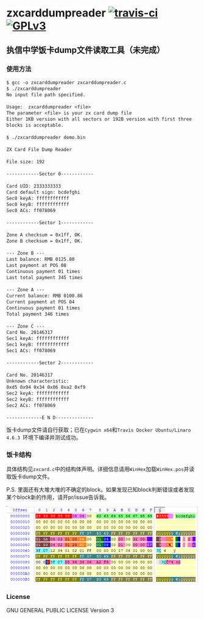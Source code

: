 # zxcarddumpreader  [![travis-ci][1]][2] [![GPLv3][3]][4]
[1]: https://travis-ci.org/zhangjingye03/zxcarddumpreader.svg?branch=master
[2]: https://travis-ci.org/zhangjingye03/zxcarddumpreader
[3]: https://img.shields.io/badge/license-GPLv3-blue.svg
[4]: LICENSE

## 执信中学饭卡dump文件读取工具（未完成）

### 使用方法

```
$ gcc -o zxcarddumpreader zxcarddumpreader.c
$ ./zxcarddumpreader
No input file path specified.

Usage:  zxcarddumpreader <file>
The parameter <file> is your zx card dump file
Either 1KB version with all sectors or 192B version with first three blocks is acceptable.

$ ./zxcarddumpreader demo.bin

ZX Card File Dump Reader

File size: 192

------------Sector 0------------

Card UID: 2333333333
Card default sign: bcdefghi
Sec0 keyA: ffffffffffff
Sec0 keyB: ffffffffffff
Sec0 ACs: ff078069

------------Sector 1------------

Zone A checksum = 0x1ff, OK.
Zone B checksum = 0x1ff, OK.

--- Zone B ---
Last balance: RMB 0125.80
Last payment at POS 08
Continuous payment 01 times
Last total payment 345 times

--- Zone A ---
Current balance: RMB 0100.86
Current payment at POS 04
Continuous payment 01 times
Total payment 346 times

--- Zone C ---
Card No. 20146317
Sec1 keyA: ffffffffffff
Sec1 keyB: ffffffffffff
Sec1 ACs: ff078069

------------Sector 2------------

Card No. 20146317
Unknown characteristic:
0xd5 0x94 0x34 0x06 0xa2 0xf9
Sec2 keyA: ffffffffffff
Sec2 keyB: ffffffffffff
Sec2 ACs: ff078069

-------------E N D--------------

```

饭卡dump文件请自行获取；已在`Cygwin x64`和`Travis Docker Ubuntu/Linaro 4.6.3 `环境下编译并测试成功。

### 饭卡结构

具体结构见`zxcard.c`中的结构体声明。详细信息请用`WinHex`加载`WinHex.pos`并读取饭卡dump文件。

P.S. 里面还有大堆大堆的不确定的block。如果发现已知block判断错误或者发现某个block新的作用，请开pr/issue告诉我。

![demo](https://raw.githubusercontent.com/zhangjingye03/zxcarddumpreader/master/demo.png)

### License

GNU GENERAL PUBLIC LICENSE Version 3
